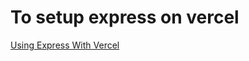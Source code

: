 # To setup express on vercel
[Using Express With Vercel](https://vercel.com/guides/using-express-with-vercel)